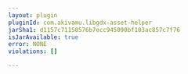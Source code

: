 ```yaml
---
layout: plugin
pluginId: com.akivamu.libgdx-asset-helper
jarSha1: d1157c71150576b7ecc945090bf103ac857c7f76
isJarAvailable: true
error: NONE
violations: []

---
```

